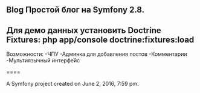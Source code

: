Blog
Простой блог на Symfony 2.8. 
---
Для демо данных установить Doctrine Fixtures:
php app/console doctrine:fixtures:load
---
Возможности:
-ЧПУ
-Админка для добавления постов
-Комментарии
-Мультиязычный интерфейс

====

A Symfony project created on June 2, 2016, 7:59 pm.
